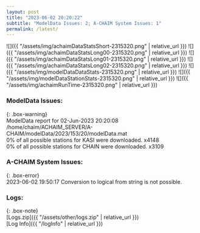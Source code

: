 ```yaml
---
layout: post
title: "2023-06-02 20:20:22"
subtitle: "ModelData Issues: 2; A-CHAIM System Issues: 1"
permalink: /latest/
---
```


![]({{ "/assets/img/achaimDataStatsShort-2315320.png" | relative_url }})
![]({{ "/assets/img/achaimDataStatsLong00-2315320.png" | relative_url }})
![]({{ "/assets/img/achaimDataStatsLong01-2315320.png" | relative_url }})
![]({{ "/assets/img/achaimDataStatsLong02-2315320.png" | relative_url }})
![]({{ "/assets/img/modelDataDataStats-2315320.png" | relative_url }})
![]({{ "/assets/img/modelDataStationStats-2315320.png" | relative_url }})
![]({{ "/assets/img/achaimRunTime-2315320.png" | relative_url }})


### ModelData Issues:  
  
{: .box-warning}  
 ModelData report for 02-Jun-2023 20:20:08   
 /home/chaim/ACHAIM_SERVER/A-CHAIM/modelData/2023/153/20/modelData.mat   
 0% of all possible stations for KASI were downloaded. x4148   
 0% of all possible stations for CHAIN were downloaded. x3109   
  
### A-CHAIM System Issues:  
  
{: .box-error}  
2023-06-02 19:50:17 Conversion to logical from string is not possible.  

### Logs:  
  
{: .box-note}  
[Logs.zip]({{ "/assets/other/logs.zip" | relative_url }})  
[Log Info]({{ "/logInfo" | relative_url }})  
